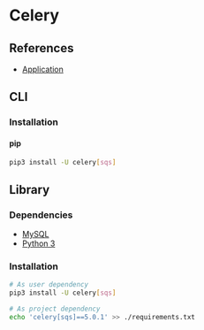 # Celery

<!--
Django
-->

## References

- [Application](https://docs.celeryproject.org/en/stable/userguide/application.html)

## CLI

### Installation

#### pip

```sh
pip3 install -U celery[sqs]
```

<!-- ### Usage

```sh
celery -A evalai worker --loglevel=INFO
``` -->

## Library

### Dependencies

- [MySQL](/mysql.md#Docker)
- [Python 3](/python3.md#Docker)

### Installation

```sh
# As user dependency
pip3 install -U celery[sqs]

# As project dependency
echo 'celery[sqs]==5.0.1' >> ./requirements.txt
```
